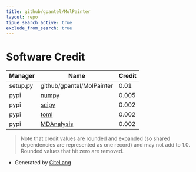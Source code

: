```yaml
---
title: github/gpantel/MolPainter
layout: repo
tipue_search_active: true
exclude_from_search: true
---
```

# Software Credit

|Manager|Name|Credit|
|-------|----|------|
|setup.py|github/gpantel/MolPainter|0.01|
|pypi|[numpy](https://www.numpy.org)|0.005|
|pypi|[scipy](https://www.scipy.org)|0.002|
|pypi|[toml](https://github.com/uiri/toml)|0.002|
|pypi|[MDAnalysis](https://www.mdanalysis.org)|0.002|


> Note that credit values are rounded and expanded (so shared dependencies are represented as one record) and may not add to 1.0. Rounded values that hit zero are removed.


- Generated by [CiteLang](https://github.com/vsoch/citelang)

